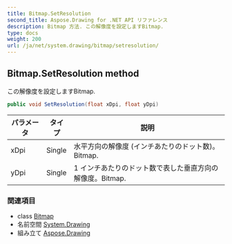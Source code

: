 ```yaml
---
title: Bitmap.SetResolution
second_title: Aspose.Drawing for .NET API リファレンス
description: Bitmap 方法. この解像度を設定しますBitmap.
type: docs
weight: 200
url: /ja/net/system.drawing/bitmap/setresolution/
---
```

## Bitmap.SetResolution method

この解像度を設定しますBitmap.

```csharp
public void SetResolution(float xDpi, float yDpi)
```

| パラメータ | タイプ | 説明 |
| --- | --- | --- |
| xDpi | Single | 水平方向の解像度 (インチあたりのドット数)。Bitmap. |
| yDpi | Single | 1 インチあたりのドット数で表した垂直方向の解像度。Bitmap. |

### 関連項目

* class [Bitmap](../)
* 名前空間 [System.Drawing](../../bitmap/)
* 組み立て [Aspose.Drawing](../../../)


